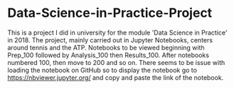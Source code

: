 # Data-Science-in-Practice-Project
This is a project I did in university for the module 'Data Science in Practice' in 2018. The project, mainly carried out in Jupyter Notebooks, centers around tennis and the ATP.
Notebooks to be viewed beginning with Prep_100 followed by Analysis_100 then Results_100. After notebooks numbered 100, then move to 200 and so on. There seems to be issue with loading the notebook on GitHub so to display the notebook go to https://nbviewer.jupyter.org/ and copy and paste the link of the notebook.
